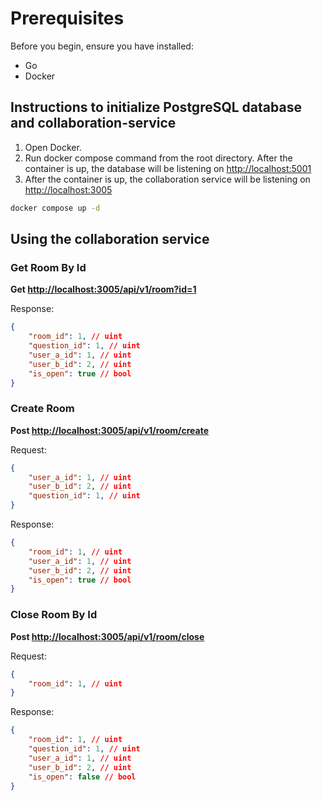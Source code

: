 # Prerequisites

Before you begin, ensure you have installed:

- Go
- Docker

## Instructions to initialize PostgreSQL database and collaboration-service

1. Open Docker.
2. Run docker compose command from the root directory. After the container is up, the database will be listening on [http://localhost:5001](http://localhost:5001)
3. After the container is up, the collaboration service will be listening on [http://localhost:3005](http://localhost:3005)

```bash
docker compose up -d
```

## Using the collaboration service

### Get Room By Id

**Get <http://localhost:3005/api/v1/room?id=1>**

Response:

```json
{
    "room_id": 1, // uint
    "question_id": 1, // uint
    "user_a_id": 1, // uint
    "user_b_id": 2, // uint
    "is_open": true // bool
}
```

### Create Room

**Post <http://localhost:3005/api/v1/room/create>**

Request:

```json
{
    "user_a_id": 1, // uint
    "user_b_id": 2, // uint
    "question_id": 1, // uint
}
```

Response:

```json
{
    "room_id": 1, // uint
    "user_a_id": 1, // uint
    "user_b_id": 2, // uint
    "is_open": true // bool
}
```

### Close Room By Id

**Post <http://localhost:3005/api/v1/room/close>**

Request:

```json
{
    "room_id": 1, // uint
}
```

Response:

```json
{
    "room_id": 1, // uint
    "question_id": 1, // uint
    "user_a_id": 1, // uint
    "user_b_id": 2, // uint
    "is_open": false // bool
}
```
